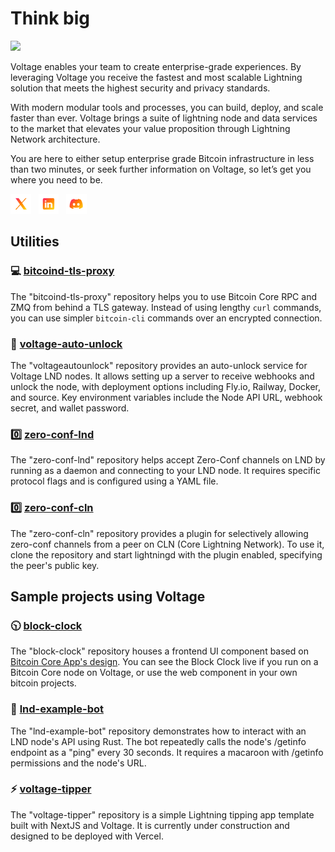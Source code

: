 # Think big

![](https://archbee-image-uploads.s3.amazonaws.com/CGGF0VLgJQypTJbZ1FbQy/aoF2F0Tr5bORp7wnTzRec_github-org-page-banner.png)  
 
Voltage enables your team to create enterprise-grade experiences. By leveraging Voltage you receive the fastest and most scalable Lightning solution that meets the highest security and privacy standards.

With modern modular tools and processes, you can build, deploy, and scale faster than ever.
Voltage brings a suite of lightning node and data services to the market that elevates your value proposition through Lightning Network architecture.

You are here to either setup enterprise grade Bitcoin infrastructure in less than two minutes, or seek further information on Voltage, so let’s get you where you need to be.


[![X](xicongrad.png)][1] &nbsp; [![linkedin](linkedinicongrad.png)][2] &nbsp; [![discord](discordicongrad.png)][3]


## Utilities

### 💻 [bitcoind-tls-proxy](https://github.com/voltagecloud/bitcoind-tls-proxy)

The "bitcoind-tls-proxy" repository helps you to use Bitcoin Core RPC and ZMQ from behind a TLS gateway. Instead of using lengthy `curl` commands, you can use simpler `bitcoin-cli` commands over an encrypted connection.

### 🔐 [voltage-auto-unlock](https://github.com/w3irdrobot/voltageautounlock)

The "voltageautounlock" repository provides an auto-unlock service for Voltage LND nodes. It allows setting up a server to receive webhooks and unlock the node, with deployment options including Fly.io, Railway, Docker, and source. Key environment variables include the Node API URL, webhook secret, and wallet password.

### 0️⃣ [zero-conf-lnd](https://github.com/voltagecloud/zero-conf-lnd)  

The "zero-conf-lnd" repository helps accept Zero-Conf channels on LND by running as a daemon and connecting to your LND node. It requires specific protocol flags and is configured using a YAML file.

### 0️⃣ [zero-conf-cln](https://github.com/voltagecloud/zero-conf-cln)

The "zero-conf-cln" repository provides a plugin for selectively allowing zero-conf channels from a peer on CLN (Core Lightning Network). To use it, clone the repository and start lightningd with the plugin enabled, specifying the peer's public key.

## Sample projects using Voltage

### 🕥 [block-clock](https://github.com/voltagecloud/block-clock)

The "block-clock" repository houses a frontend UI component based on [Bitcoin Core App's design]([url](https://bitcoincore.app/block-clock/)). You can see the Block Clock live if you run on a Bitcoin Core node on Voltage, or use the web component in your own bitcoin projects.

### 🤖 [lnd-example-bot](https://github.com/tee8z/lnd-example-bot) 
The "lnd-example-bot" repository demonstrates how to interact with an LND node's API using Rust. The bot repeatedly calls the node's /getinfo endpoint as a "ping" every 30 seconds. It requires a macaroon with /getinfo permissions and the node's URL.

### ⚡️ [voltage-tipper](https://github.com/austinkelsay/voltage-tipper)

The "voltage-tipper" repository is a simple Lightning tipping app template built with NextJS and Voltage. It is currently under construction and designed to be deployed with Vercel.

[1]: https://x.com/voltage_cloud
[2]: https://www.linkedin.com/company/voltagecloud/
[3]: https://discord.com/channels/941006529086234644/941006529086234647
